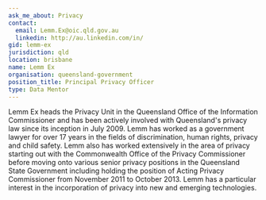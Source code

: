 ```yaml
---
ask_me_about: Privacy
contact:
  email: Lemm.Ex@oic.qld.gov.au
  linkedin: http://au.linkedin.com/in/
gid: lemm-ex
jurisdiction: qld
location: brisbane
name: Lemm Ex
organisation: queensland-government
position_title: Principal Privacy Officer
type: Data Mentor
---
```


Lemm Ex heads the Privacy Unit in the Queensland Office of the Information Commissioner and has been actively involved with Queensland's privacy law since its inception in July 2009.  Lemm has worked as a government lawyer for over 17 years in the fields of discrimination, human rights, privacy and child safety.  Lemm also has worked extensively in the area of privacy starting out with the Commonwealth Office of the Privacy Commissioner before moving onto various senior privacy positions in the Queensland State Government including holding the position of Acting Privacy Commissioner from November 2011 to October 2013.  Lemm has a particular interest in the incorporation of privacy into new and emerging technologies.